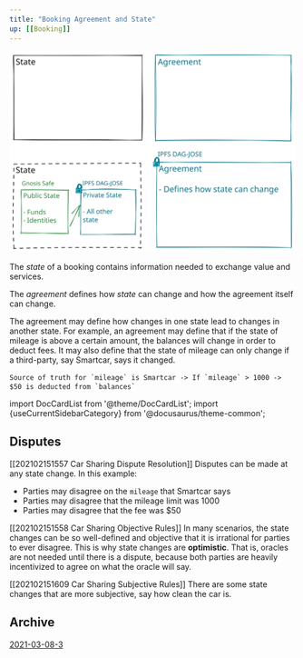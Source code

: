 ```yaml
---
title: "Booking Agreement and State"
up: [[Booking]]
---
```


![Booking Agreement and State 1.excalidraw](../../drawings/Booking%20Agreement%20and%20State%201.excalidraw.svg)
![Booking and Agreement State IPFS.excalidraw](../../drawings/Booking%20and%20Agreement%20State%20IPFS.excalidraw.svg)

The _state_ of a booking contains information needed to exchange value and services.

The _agreement_ defines how _state_ can change and how the agreement itself can change.

The agreement may define how changes in one state lead to changes in another state. For example, an agreement may define that if the state of mileage is above a certain amount, the balances will change in order to deduct fees. It may also define that the state of mileage can only change if a third-party, say Smartcar, says it changed.

```
Source of truth for `mileage` is Smartcar -> If `mileage` > 1000 -> $50 is deducted from `balances`
```

import DocCardList from '@theme/DocCardList';
import {useCurrentSidebarCategory} from '@docusaurus/theme-common';

<DocCardList items={useCurrentSidebarCategory().items}/>

## Disputes

[[202102151557 Car Sharing Dispute Resolution]] Disputes can be made at any state change. In this example:
- Parties may disagree on the `mileage` that Smartcar says
- Parties may disagree that the mileage limit was 1000
- Parties may disagree that the fee was $50

[[202102151558 Car Sharing Objective Rules]] In many scenarios, the state changes can be so well-defined and objective that it is irrational for parties to ever disagree. This is why state changes are **optimistic**. That is, oracles are not needed until there is a dispute, because both parties are heavily incentivized to agree on what the oracle will say.

[[202102151609 Car Sharing Subjective Rules]] There are some state changes that are more subjective, say how clean the car is.

## Archive
[2021-03-08-3](../../drawings/2021-03-08-3.jpeg)